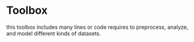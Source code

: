 # Toolbox
this toolbox includes many lines or code requires to preprocess, analyze, and model different kinds of datasets.
